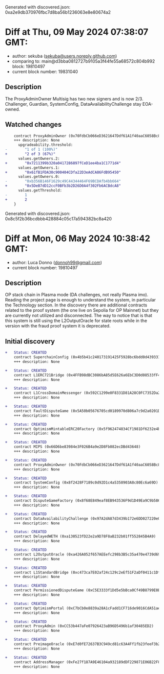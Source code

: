 Generated with discovered.json: 0xa2e9db370976fbc7d8ba56b1236063e8e80674a2

# Diff at Thu, 09 May 2024 07:38:07 GMT:

- author: sekuba (<sekuba@users.noreply.github.com>)
- comparing to: main@d3bba0812727b9105a3f44fe55a68572c804b992 block: 19810497
- current block number: 19831040

## Description

The ProxyAdminOwner Multisig has two new signers and is now 2/3. Challenger, Guardian, SystemConfig, DataAvailabilityChallenge stay EOA-owned.

## Watched changes

```diff
    contract ProxyAdminOwner (0x70FdbCb066eD3621647Ddf61A1f40aaC6058Bc89) {
    +++ description: None
      upgradeability.threshold:
-        "1 of 1 (100%)"
+        "2 of 3 (67%)"
      values.getOwners.2:
+        "0x7211399b320a0417286897fCeD1ee4ba1C1771d4"
      values.getOwners.1:
+        "0x61fB1FDA30c900404CDfa22D3eAdCA86FdB95450"
      values.getOwners.0:
-        "0xb356B146F1629c49C44344464F69BCDAfb4bb664"
+        "0x5DeB7dD12ccF0BFb3b2D26D0A4f302Fb6ACBdcA8"
      values.getThreshold:
-        1
+        2
    }
```

Generated with discovered.json: 0x8c5f2b36bcdbbb428884c05c17a594382bc8a420

# Diff at Mon, 06 May 2024 10:38:42 GMT:

- author: Luca Donno (<donnoh99@gmail.com>)
- current block number: 19810497

## Description

OP stack chain in Plasma mode (DA challenges, not really Plasma imo). Reading the project page is enough to understand the system, in particular the Technology section. In the discovery there are additional contracts related to the proof system (the one live on Sepolia for OP Mainnet) but they are currently not utilized and disconnected. The way to notice that is that this system is still using the L2OutputOracle for state roots while in the version with the fraud proof system it is deprecated.

## Initial discovery

```diff
+   Status: CREATED
    contract SuperchainConfig (0x4b5b41c240173191425F5928bc6bdd0d439331BB)
    +++ description: None
```

```diff
+   Status: CREATED
    contract L1ERC721Bridge (0x4FFB98dBC3086bA85d5E626a6EbC3D0d08533fF4)
    +++ description: None
```

```diff
+   Status: CREATED
    contract L1CrossDomainMessenger (0x592C1299e0F8331D81A28C0FC7352Da24eDB444a)
    +++ description: None
```

```diff
+   Status: CREATED
    contract FaultDisputeGame (0x5A50b05676705cd0189970d806a7c9d2a0201Da7)
    +++ description: None
```

```diff
+   Status: CREATED
    contract OptimismMintableERC20Factory (0x5f962474834Cf1981Df6232e4b6431d3d10cb71D)
    +++ description: None
```

```diff
+   Status: CREATED
    contract MIPS (0x66D6be83984e3F026B4a9e2D8Fb082ecDBd43648)
    +++ description: None
```

```diff
+   Status: CREATED
    contract ProxyAdminOwner (0x70FdbCb066eD3621647Ddf61A1f40aaC6058Bc89)
    +++ description: None
```

```diff
+   Status: CREATED
    contract SystemConfig (0x8f2428F7189c0d92D1c4a5358903A8c80Ec6a69D)
    +++ description: None
```

```diff
+   Status: CREATED
    contract DisputeGameFactory (0x8f68E849eaf8EB943536F9d1D49Ea9C9b5868b98)
    +++ description: None
```

```diff
+   Status: CREATED
    contract DataAvailabilityChallenge (0x97A2dA87d3439b172e6DD027220e01c9Cb565B80)
    +++ description: None
```

```diff
+   Status: CREATED
    contract DelayedWETH (0xa130523fD22e2a9D78F8aB232b01ff552845B4A9)
    +++ description: None
```

```diff
+   Status: CREATED
    contract L2OutputOracle (0xa426A052f657AEEefc298b3B5c35a470e4739d69)
    +++ description: None
```

```diff
+   Status: CREATED
    contract L1StandardBridge (0xc473ca7E02af24c129c2eEf51F2aDf0411c1Df69)
    +++ description: None
```

```diff
+   Status: CREATED
    contract PermissionedDisputeGame (0xC5E3333f1Dd5e5bBca0Cf49B8799E0Eb567000ba)
    +++ description: None
```

```diff
+   Status: CREATED
    contract OptimismPortal (0xC7bCb0e8839a28A1cFadd1CF716de9016CdA51ae)
    +++ description: None
```

```diff
+   Status: CREATED
    contract ProxyAdmin (0xCC53b447aFe07926423aB96D5496b1af30485ED2)
    +++ description: None
```

```diff
+   Status: CREATED
    contract PreimageOracle (0xE7d0fE72637B3C949cd81c63A4Ff1fb23feeF3b2)
    +++ description: None
```

```diff
+   Status: CREATED
    contract AddressManager (0xFe27f187A9E46104a932189dDF229871E06B22F8)
    +++ description: None
```
